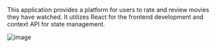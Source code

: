 This application provides a platform for users to rate and review movies they have watched. It utilizes React for the frontend development and context API for state management.

![image](https://github.com/JanKrupiniewicz/React-Movie-App/assets/128649617/ec958961-ba48-45ae-b5c7-1fbe52e4fad9)

